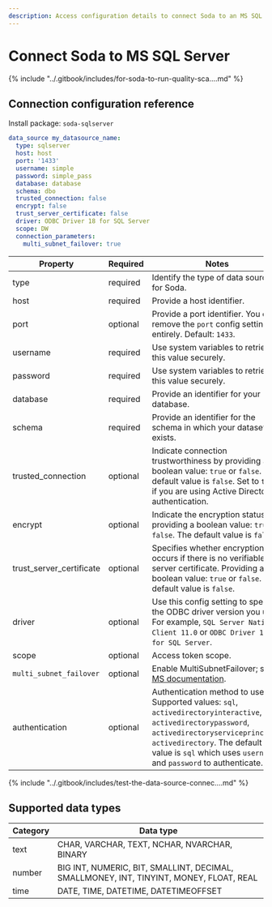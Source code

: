 ```yaml
---
description: Access configuration details to connect Soda to an MS SQL Server data source.
---
```


# Connect Soda to MS SQL Server

{% include "../.gitbook/includes/for-soda-to-run-quality-sca....md" %}

## Connection configuration reference

Install package: `soda-sqlserver`

```yaml
data_source my_datasource_name:
  type: sqlserver
  host: host
  port: '1433'
  username: simple
  password: simple_pass
  database: database
  schema: dbo
  trusted_connection: false
  encrypt: false
  trust_server_certificate: false
  driver: ODBC Driver 18 for SQL Server
  scope: DW
  connection_parameters:
    multi_subnet_failover: true
```

| Property                   | Required | Notes                                                                                                                                                                                                                                                  |
| -------------------------- | -------- | ------------------------------------------------------------------------------------------------------------------------------------------------------------------------------------------------------------------------------------------------------ |
| type                       | required | Identify the type of data source for Soda.                                                                                                                                                                                                             |
| host                       | required | Provide a host identifier.                                                                                                                                                                                                                             |
| port                       | optional | Provide a port identifier. You can remove the `port` config setting entirely. Default: `1433`.                                                                                                                                                         |
| username                   | required | Use system variables to retrieve this value securely.                                                                                                                                                                                                  |
| password                   | required | Use system variables to retrieve this value securely.                                                                                                                                                                                                  |
| database                   | required | Provide an identifier for your database.                                                                                                                                                                                                               |
| schema                     | required | Provide an identifier for the schema in which your dataset exists.                                                                                                                                                                                     |
| trusted\_connection        | optional | Indicate connection trustworthiness by providing a boolean value: `true` or `false`. The default value is `false`. Set to `true` if you are using Active Directory authentication.                                                                     |
| encrypt                    | optional | Indicate the encryption status by providing a boolean value: `true` or `false`. The default value is `false`.                                                                                                                                          |
| trust\_server\_certificate | optional | Specifies whether encryption occurs if there is no verifiable server certificate. Providing a boolean value: `true` or `false`. The default value is `false`.                                                                                          |
| driver                     | optional | Use this config setting to specify the ODBC driver version you use. For example, `SQL Server Native Client 11.0` or `ODBC Driver 18 for SQL Server`.                                                                                                   |
| scope                      | optional | Access token scope.                                                                                                                                                                                                                                    |
| `multi_subnet_failover`    | optional | Enable MultiSubnetFailover; see [MS documentation](https://learn.microsoft.com/en-us/dotnet/framework/data/adonet/sql/sqlclient-support-for-high-availability-disaster-recovery#connecting-with-multisubnetfailover).                                  |
| authentication             | optional | Authentication method to use. Supported values: `sql`, `activedirectoryinteractive`, `activedirectorypassword`, `activedirectoryserviceprincipal`, `activedirectory`. The default value is `sql` which uses `username` and `password` to authenticate. |

{% include "../.gitbook/includes/test-the-data-source-connec....md" %}

## Supported data types

| Category | Data type                                                                              |
| -------- | -------------------------------------------------------------------------------------- |
| text     | CHAR, VARCHAR, TEXT, NCHAR, NVARCHAR, BINARY                                           |
| number   | BIG INT, NUMERIC, BIT, SMALLINT, DECIMAL, SMALLMONEY, INT, TINYINT, MONEY, FLOAT, REAL |
| time     | DATE, TIME, DATETIME, DATETIMEOFFSET                                                   |
